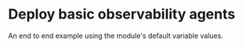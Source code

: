 # Deploy basic observability agents

An end to end example using the module's default variable values.
